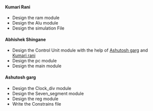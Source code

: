 #### Kumari Rani
  - Design the ram module
  - Design the Alu module
  - Design the simulation File
  
#### Abhishek Shingane
  - Design the Control Unit module with the help of <u>Ashutosh garg</u> and  <u>Kumari rani</u>
  - Design the pc module
  - Design the main module
  
#### Ashutosh garg
  - Design the Clock_div module
  - Design the Seven_segment module
  - Design the reg module
  - Write the Constrains file
